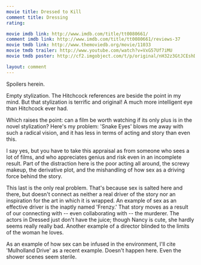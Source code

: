 ```yaml
---
movie title: Dressed to Kill
comment title: Dressing
rating: 

movie imdb link: http://www.imdb.com/title/tt0080661/
comment imdb link: http://www.imdb.com/title/tt0080661/reviews-37
movie tmdb link: http://www.themoviedb.org/movie/11033
movie tmdb trailer: http://www.youtube.com/watch?v=VxG57Uf7iMU
movie tmdb poster: http://cf2.imgobject.com/t/p/original/nH32z3GtJCEshDSgDZ51Z64zj3k.jpg

layout: comment
---
```


Spoilers herein.

Empty stylization. The Hitchcock references are beside the point in my mind. But that stylization is terrific and original! A much more intelligent eye than Hitchcock ever had.

Which raises the point: can a film be worth watching if its only plus is in the novel stylization? Here's my problem: 'Snake Eyes' blows me away with such a radical vision, and it has less in terms of acting and story than even this.

I say yes, but you have to take this appraisal as from someone who sees a lot of films, and who appreciates genius and risk even in an incomplete result. Part of the distraction here is the poor acting all around, the screwy makeup, the derivative plot, and the mishandling of how sex as a driving force behind the story. 

This last is the only real problem. That's because sex is salted here and there, but doesn't connect as neither a real driver of the story nor an inspiration for the art in which it is wrapped. An example of sex as an effective driver is the inaptly named 'Frenzy.' That story moves as a result of our connecting with -- even collaborating with -- the murderer. The actors in Dressed just don't have the juice; though Nancy is cute, she hardly seems really really bad. Another example of a director blinded to the limits of the woman he loves. 

As an example of how sex can be infused in the environment, I'll cite 'Mulholland Drive' as a recent example. Doesn't happen here. Even the shower scenes seem sterile.